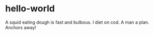# hello-world
A squid eating dough is fast and bulbous. 
I diet on cod.
A man a plan.
Anchors away!
